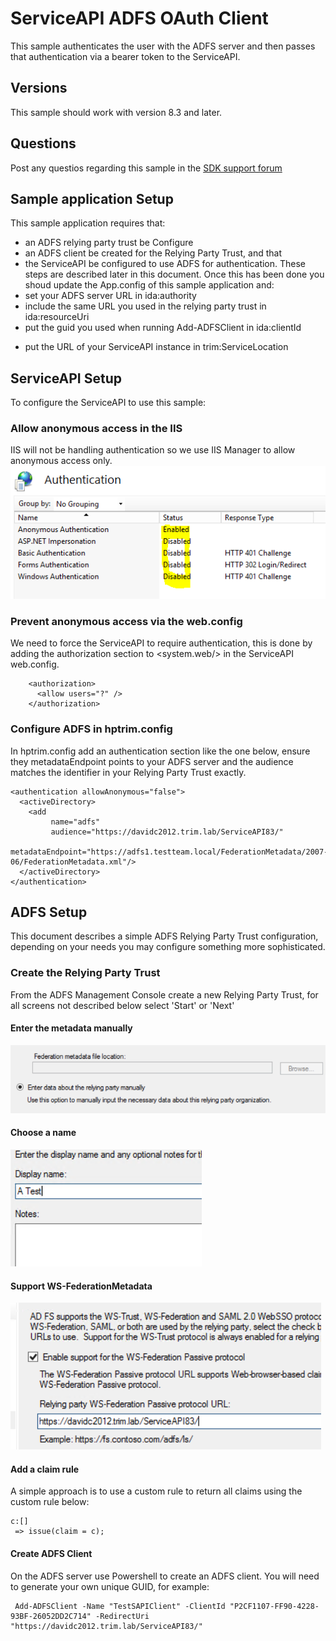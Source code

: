# ServiceAPI ADFS OAuth Client
This sample authenticates the user with the ADFS server and then passes that authentication via a bearer token to the ServiceAPI. 

## Versions
This sample should work with version 8.3 and later.

## Questions
Post any questios regarding this sample in the [SDK support forum](https://community.hpe.com/t5/SDK-API-Support/bd-p/sws-RM_SDKAPI)

## Sample application Setup
This sample application requires that:
* an ADFS relying party trust be Configure
* an ADFS client be created for the Relying Party Trust, and that
* the ServiceAPI be configured to use ADFS for authentication.
These steps are described later in this document.  Once this has been done you shoud update the App.config of this sample application and:
* set your ADFS server URL in ida:authority
* include the same URL you used in the relying party trust in ida:resourceUri
* put the guid you used when running Add-ADFSClient in ida:clientId
+ put the URL of your ServiceAPI instance in trim:ServiceLocation

## ServiceAPI Setup
To configure the ServiceAPI to use this sample:

### Allow anonymous access in the IIS
IIS will not be handling authentication so we use IIS Manager to allow anonymous access only.
![image 1](images/iis_anon.PNG)

### Prevent anonymous access via the web.config
We need to force the ServiceAPI to require authentication, this is done by adding the authorization section to <system.web/> in the ServiceAPI web.config.

```
    <authorization>
      <allow users="?" />
    </authorization>
```

### Configure ADFS in hptrim.config
In hptrim.config add an authentication section like the one below, ensure they metadataEndpoint points to your ADFS server and the audience matches the identifier in your Relying Party Trust exactly.
```
<authentication allowAnonymous="false">
  <activeDirectory>
    <add 
         name="adfs" 
         audience="https://davidc2012.trim.lab/ServiceAPI83/" 
         metadataEndpoint="https://adfs1.testteam.local/FederationMetadata/2007-06/FederationMetadata.xml"/>
  </activeDirectory>
</authentication>
```

## ADFS Setup
This document describes a simple ADFS Relying Party Trust configuration, depending on your needs you may configure something more sophisticated.

### Create the Relying Party Trust
From the ADFS Management Console create a new Relying Party Trust, for all screens not described below select 'Start' or 'Next'

#### Enter the metadata manually
![image 1](images/manual.png)

#### Choose a name
![image 1](images/adfs_name.PNG)

#### Support WS-FederationMetadata
![image 1](images/ws-fed.PNG)

#### Add a claim rule
A simple approach is to use a custom rule to return all claims using the custom rule below:
```
c:[]
 => issue(claim = c);
```

#### Create ADFS Client
On the ADFS server use Powershell to create an ADFS client.  You will need to generate your own unique GUID, for example:
```
 Add-ADFSClient -Name "TestSAPIClient" -ClientId "P2CF1107-FF90-4228-93BF-26052DD2C714" -RedirectUri "https://davidc2012.trim.lab/ServiceAPI83/"
```
